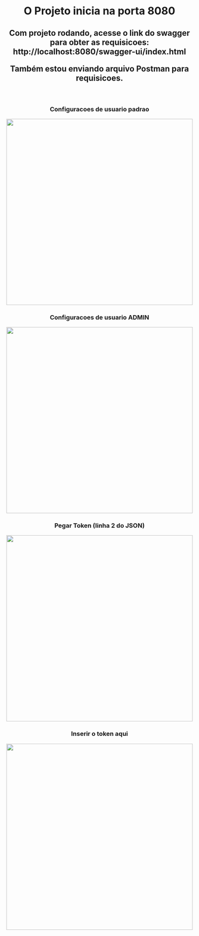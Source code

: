 <div align="center">
  <h1> O Projeto inicia na porta 8080 </h1>
  <h2>Com projeto rodando, acesse o link do swagger para obter as requisicoes: http://localhost:8080/swagger-ui/index.html
  <p>
   Também estou enviando arquivo Postman para requisicoes.
  </p></h2>
</br>
  <h3>Configuracoes de usuario padrao</h3>
<img src="https://user-images.githubusercontent.com/82176039/257299201-9437259f-833e-4ea8-beb0-d5ed63f27dfe.png" width="500px"/>

<h3>Configuracoes de usuario ADMIN</h3>
<img src="https://user-images.githubusercontent.com/82176039/257299399-ec787410-449a-4b52-99e4-f7dd58c3816b.png" width="500px"/>

<h3>Pegar Token (linha 2 do JSON)</h3>
<img src="https://user-images.githubusercontent.com/82176039/257299492-bbda9853-9369-42ed-8ea1-bab19a9901b1.png" width="500px"/>

<h3>Inserir o token aqui</h3>
<img src="https://user-images.githubusercontent.com/82176039/257301021-5378cc77-ddaa-421b-88a1-2a4db8308bfd.png" width="500px"/>


</div>

